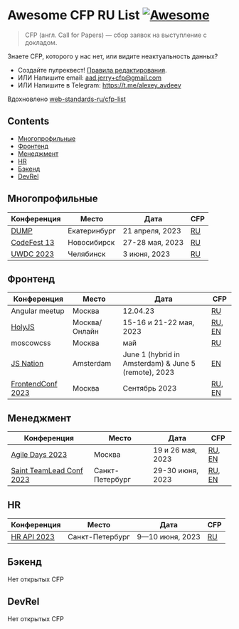 # Awesome CFP RU List [![Awesome](https://awesome.re/badge.svg)](https://awesome.re)

> CFP (англ. Call for Papers) — сбор заявок на выступление с докладом.

Знаете CFP, которого у нас нет, или видите неактуальность данных?

- Создайте пулреквест! [Правила редактирования](CONTRIBUTING.md).
- ИЛИ Напишите email: aad.jerry+cfp@gmail.com
- ИЛИ Напишите в Telegram: https://t.me/alexey_avdeev

Вдохновлено [web-standards-ru/cfp-list](https://github.com/web-standards-ru/cfp-list)

## Contents

- [Многопрофильные](#многопрофильные)
- [Фронтенд](#фронтенд)
- [Менеджмент](#менеджмент)
- [HR](#hr)
- [Бэкенд](#бэкенд)
- [DevRel](#devrel)

## Многопрофильные

| Конференция                            | Место        | Дата            | CFP                                                       |
| -------------------------------------- | ------------ | --------------- | --------------------------------------------------------- |
| [DUMP](https://dump-ekb.ru/)           | Екатеринбург | 21 апреля, 2023 | [RU](https://dump-ekb.ru/for_speakers)                    |
| [CodeFest 13](https://13.codefest.ru/) | Новосибирск  | 27-28 мая, 2023 | [RU](https://13.codefest.ru/speakers/ru/call-for-papers/) |
| [UWDC 2023](https://uwdc.ru/)          | Челябинск    | 3 июня, 2023    | [RU](https://forms.yandex.ru/u/63f609f9068ff0205956912b/) |

## Фронтенд

| Конференция                                              | Место         | Дата                                                 | CFP                                                                                                       |
| -------------------------------------------------------- | ------------- | ---------------------------------------------------- | --------------------------------------------------------------------------------------------------------- |
| Angular meetup                                           | Москва        | 12.04.23                                             | [RU](https://polls.tinkoff.ru/s/cldsoah23002801kfhuej4vkr)                                                |
| [HolyJS](https://holyjs.ru/)                             | Москва/Онлайн | 15-16 и 21-22 мая, 2023                              | [RU, EN](https://holyjs.ru/callforpapers/)                                                                |
| moscowcss                                                | Москва        | май                                                  | [RU](https://clc.to/moscowcss_cfp)                                                                        |
| [JS Nation](https://jsnation.com/)                       | Amsterdam     | June 1 (hybrid in Amsterdam) & June 5 (remote), 2023 | [EN](https://docs.google.com/forms/d/e/1FAIpQLSfVSzKBuAkUUCVf6cSA-Tuuo6MDNI4S7CB06vrnkzTdAZYQFA/viewform) |
| [FrontendConf 2023](https://frontendconf.ru/moscow/2023) | Москва        | Сентябрь 2023                                        | [RU, EN](https://conf.ontico.ru/lectures/propose?conference=fc2023-moscow)                                |

## Менеджмент

| Конференция                                                  | Место           | Дата              | CFP                                                                     |
| ------------------------------------------------------------ | --------------- | ----------------- | ----------------------------------------------------------------------- |
| [Agile Days 2023](https://agiledays.ru/)                     | Москва          | 19 и 26 мая, 2023 | [RU, EN](https://agiledays.ru/speakers/)                                |
| [Saint TeamLead Conf 2023](https://teamleadconf.ru/spb/2023) | Санкт-Петербург | 29-30 июня, 2023  | [RU, EN](https://conf.ontico.ru/lectures/propose?conference=tl2023-spb) |

## HR

| Конференция                           | Место           | Дата            | CFP                                      |
| ------------------------------------- | --------------- | --------------- | ---------------------------------------- |
| [HR API 2023](https://hrapiconf.com/) | Санкт-Петербург | 9—10 июня, 2023 | [RU](https://hrapiconf.com/speaker#form) |

## Бэкенд

Нет открытых CFP

## DevRel

Нет открытых CFP
